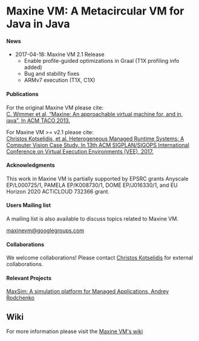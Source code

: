# Maxine VM: A Metacircular VM for Java in Java

#### News

* 2017-04-18: Maxine VM 2.1 Release
  * Enable profile-guided optimizations in Graal (T1X profiling info
    added)
  * Bug and stability fixes
  * ARMv7 execution (T1X, C1X)

#### Publications

For the original Maxine VM please cite:  
[C. Wimmer et al, “Maxine: An approachable virtual machine for, and in, java”, In ACM TACO 2013.](http://dl.acm.org/citation.cfm?id=2400689&dl=ACM&coll=DL&CFID=748733895&CFTOKEN=73017278)

For Maxine VM >= v2.1 please cite:  
[Christos Kotselidis, et al. Heterogeneous Managed Runtime Systems: A Computer Vision Case Study. In 13th ACM SIGPLAN/SIGOPS International Conference on Virtual Execution Environments (VEE), 2017.](http://dl.acm.org/citation.cfm?id=3050764)

#### Acknowledgments

This work in Maxine VM is partially supported by EPSRC grants Anyscale
EP/L000725/1, PAMELA EP/K008730/1, DOME EP/J016330/1, and EU Horizon
2020 ACTiCLOUD 732366 grant.

#### Users Mailing list

A mailing list is also available to discuss topics related to Maxine VM.

maxinevm@googlegroups.com

#### Collaborations

We welcome collaborations! Please
contact
[Christos Kotselidis](mailto:christos.kotselidis@manchester.ac.uk) for
external collaborations.

#### Relevant Projects

[MaxSim: A simulation platform for Managed Applications, Andrey Rodchenko](https://github.com/beehive-lab/MaxSim)

## Wiki

For more information please visit
the [Maxine VM's wiki](https://github.com/beehive-lab/Maxine-VM/wiki)
